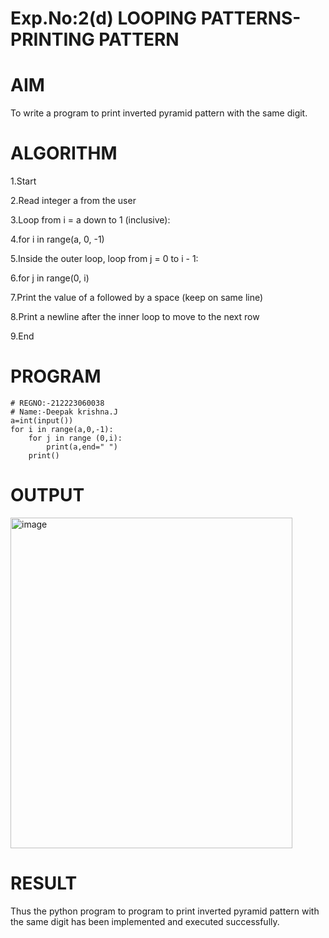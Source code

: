 # Exp.No:2(d) LOOPING PATTERNS- PRINTING PATTERN

# AIM
To write a program to print inverted pyramid pattern with the same digit.

# ALGORITHM
1.Start

2.Read integer a from the user

3.Loop from i = a down to 1 (inclusive):

4.for i in range(a, 0, -1)

5.Inside the outer loop, loop from j = 0 to i - 1:

6.for j in range(0, i)

7.Print the value of a followed by a space (keep on same line)

8.Print a newline after the inner loop to move to the next row

9.End

# PROGRAM
```
# REGNO:-212223060038
# Name:-Deepak krishna.J
a=int(input())
for i in range(a,0,-1):
    for j in range (0,i):
        print(a,end=" ")
    print()
```
# OUTPUT
<img width="451" height="529" alt="image" src="https://github.com/user-attachments/assets/e85a2a27-37ae-439f-8dde-b91de54c27e6" />


# RESULT
Thus the python program to program to print inverted pyramid pattern with the same digit has been implemented and executed successfully.
